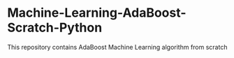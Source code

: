 # Machine-Learning-AdaBoost-Scratch-Python
This repository contains AdaBoost Machine Learning algorithm from scratch
